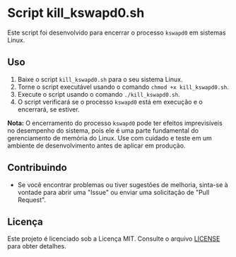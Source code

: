 # Script kill_kswapd0.sh

Este script foi desenvolvido para encerrar o processo `kswapd0` em sistemas Linux.

## Uso

1. Baixe o script `kill_kswapd0.sh` para o seu sistema Linux.
2. Torne o script executável usando o comando `chmod +x kill_kswapd0.sh`.
3. Execute o script usando o comando `./kill_kswapd0.sh`.
4. O script verificará se o processo `kswapd0` está em execução e o encerrará, se estiver.

**Nota:** O encerramento do processo `kswapd0` pode ter efeitos imprevisíveis no desempenho do sistema, pois ele é uma parte fundamental do gerenciamento de memória do Linux. Use com cuidado e teste em um ambiente de desenvolvimento antes de aplicar em produção.

## Contribuindo

- Se você encontrar problemas ou tiver sugestões de melhoria, sinta-se à vontade para abrir uma "Issue" ou enviar uma solicitação de "Pull Request".

## Licença

Este projeto é licenciado sob a Licença MIT. Consulte o arquivo [LICENSE](LICENSE) para obter detalhes.
